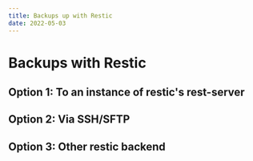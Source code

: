 ```yaml
---
title: Backups up with Restic
date: 2022-05-03
---
```


# Backups with Restic

## Option 1: To an instance of restic's rest-server

## Option 2: Via SSH/SFTP

## Option 3: Other restic backend
